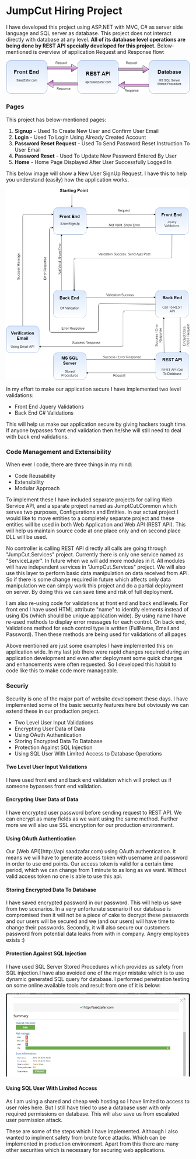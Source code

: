 # JumpCut Hiring Project

I have developed this project using ASP.NET with MVC, C# as server side language and SQL server as database. This project does not interact directly with database at any level. <b>All of its database level operations are being done by REST API specially developed for this project.</b> Below-mentioned is overview of application Request and Response flow:

![Application Structure](JumpCut/Content/GitHub/AppStruct.png)

 <h3>Pages</h3>
This project has below-mentioned pages:
<ol>
  <li><b>Signup</b> - Used To Create New User and Confirm User Email
  <li><b>Login</b> - Used To Login Using Already Created Account
  <li><b>Password Reset Request</b> - Used To Send Password Reset Instruction To User Email
  <li><b>Password Reset</b> - Used To Update New Password Entered By User
  <li><b>Home</b> - Home Page Displayed After User Successfully Logged In
</ol>

This below image will show a New User SignUp Request. I have this to help you understand (easily) how the application works.

![Application Structure](JumpCut/Content/GitHub/UserSignupFlow.png)

In my effort to make our application secure I have implemented two level validations:
<ul>
 <li> Front End Jquery Validations
 <li> Back End C# Validations
</ul>
This will help us make our application secure by giving hackers tough time. If anyone bypasses front end validation then he/she will still need to deal with back end validations.

<h3>Code Management and Extensibility</h3>
When ever I code, there are three things in my mind:
<ul>
 <li> Code Reusability
 <li> Extensibility
 <li> Modular Approach
</ul>
To implement these I have included separate projects for calling Web Service API, and a sparate project named as JumptCut.Common which serves two purposes, Configurations and Entities. In our actual project I would like to move entities to a completely separate project and these entities will be used in both Web Application and Web API (REST API). This will help us maintain source code at one place only and on second place DLL will be used. 

No controller is calling REST API directly all calls are going through "JumpCut.Services" project. Currently there is only one service named as "ServiceLayer". In future when we will add more modules in it. All modules will have independent services in "JumpCut.Services" project. We will also use this layer to perform basic data manipulation on data received from API. So if there is some change required in future which affects only data manipulation we can simply work this project and do a partial deployment on server. By doing this we can save time and risk of full deployment.

I am also re-using code for validations at front end and back end levels. For front end I have used HTML attribute "name" to identify elements instead of using IDs (which should be unique application wide). By using name I have re-used methods to display error messages for each control. On back end, Validations method for each control type is written (FullName, Email and Password). Then these methods are being used for validations of all pages. 

Above mentioned are just some examples I have implemented this on application wide. In my last job there were rapid changes required during an application development and even after deployment some quick changes and enhancements were often requested. So I developed this habbit to code like this to make code more manageable.

<h3> Securiy </h3>

Security is one of the major part of website development these days. I have implemented some of the basic security features here but obviously we can extend these in our production project.

<ul>
 <li>Two Level User Input Validations
 <li>Encrypting User Data of Data
 <li>Using OAuth Authentication
 <li>Storing Encrypted Data To Database
 <li>Protection Against SQL Injection
 <li>Using SQL User With Limited Access to Database Operations 
</ul>

<h4>Two Level User Input Validations</h4> 
I have used front end and back end validation which will protect us if someone bypasses front end validation.

<h4>Encrypting User Data of Data</h4> 
I have encrypted user password before sending request to REST API. We can encrypt as many fields as we want using the same method. Further more we will also use SSL encryption for our production environment.

<h4>Using OAuth Authentication</h4>
Our [Web API](http://api.saadzafar.com)  using OAuth authentication. It means we will have to generate access token with username and password in order to use end points. Our access token is valid for a certain time period, which we can change from 1 minute to as long as we want. Without valid access token no one is able to use this api.

<h4>Storing Encrypted Data To Database</h4>
I have saved encrypted password in our password. This will help us save from two scenarios. In a very unfortunate scenario if our database is compromised then it will not be a piece of cake to decrypt these passwords and our users will be secured and we (and our users) will have time to change their passwords.
Secondly, it will also secure our customers password from potential data leaks from with in company. Angry employees exists :)

<h4>Protection Against SQL Injection</h4>
I have used SQL Server Stored Procedures which provides us safety from SQL injection.I have also avoided one of the major mistake which is to use dynamic generated SQL query for database. I performed penetration testing on some online available tools and result from one of it is below:

![Penetration Testing Result](JumpCut/Content/GitHub/PenetrationTestingResult.png)

<h4>Using SQL User With Limited Access</h4>
As I am using a shared and cheap web hosting so I have limited to access to user roles here. But I still have tried to use a database user with only required permissions on database. This will also save us from escalated user permission attack.

These are some of the steps which I have implemented. Although I also wanted to implment safety from brute force attacks. Which can be implemented in production environment. Apart from this there are many other securities which is necessary for securing web applications.



